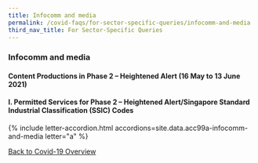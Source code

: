```yaml
---
title: Infocomm and media
permalink: /covid-faqs/for-sector-specific-queries/infocomm-and-media
third_nav_title: For Sector-Specific Queries
---
```


### Infocomm and media

#### Content Productions in Phase 2 – Heightened Alert (16 May to 13 June 2021)

#### I. Permitted Services for Phase 2 – Heightened Alert/Singapore Standard Industrial Classification (SSIC) Codes

{% include letter-accordion.html accordions=site.data.acc99a-infocomm-and-media letter="a" %}




[Back to Covid-19 Overview](/covid/)

<script src="/jquery/fuse-code.js"></script>
<script src="/jquery/scroll-to-accordion.js"></script>
